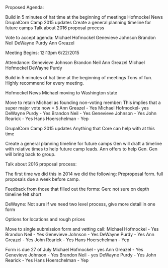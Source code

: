 
Proposed Agenda:

Build in 5 minutes of hat time at the beginning of meetings
Hofmockel News
DrupalCorn Camp 2015 updates
Create a general planning timeline for future camps
Talk about 2016 proposal process

Vote to accept agenda:
Michael Hofmockel
Genevieve Johnson
Brandon Neil
DeWayne Purdy
Ann Greazel

Meeting Begins: 12:13pm 6/22/2015

Attendance:
Genevieve Johnson
Brandon Neil
Ann Greazel
Michael Hofmockel
DeWayne Purdy


Build in 5 minutes of hat time at the beginning of meetings
Tons of fun. Highly recommend for every meeting.

Hofmockel News
Michael moving to Washington state

Move to retain Michael as founding non-voting member:
This implies that a super major vote now = 5
Ann Greazel - Yes
Michael Hofmockel- yes
DeWayne Purdy - Yes
Brandon Neil - Yes
Genevieve Johnson - Yes
John Rearick - Yes
Hans Hoerschelman - Yep

DrupalCorn Camp 2015 updates
Anything that Core can help with at this time

Create a general planning timeline for future camps
Gen will draft a timeline with relative times to help future camp leads.
Ann offers to help Gen.
Gen will bring back to group.

Talk about 2016 proposal process:

The first time we did this in 2014 we did the following:
Preproposal form.
full proposals due a week before camp.

Feedback from those that filled out the forms:
Gen:
not sure on depth
timeline felt short

DeWayne:
Not sure if we need two level process, give more detail in one form

Options for locations and rough prices

Move to single submission form and vetting call:
Michael Hofmockel - Yes
Brandon Neil - Yes
Genevieve Johnson - Yes
DeWayne Purdy - Yes
Ann Greazel - Yes
John Rearick - Yes
Hans Hoerschelman - Yep

Form is due 27 of July
Michael Hofmockel - yes
Ann Greazel - Yes
Genevieve Johnson - Yes
Brandon Neil - yes
DeWayne Purdy - Yes
John Rearick - Yes
Hans Hoerschelman - Yep
